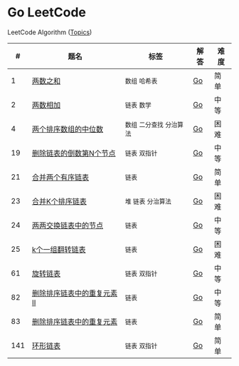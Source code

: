 Go LeetCode
===========

LeetCode Algorithm ([Topics](./Topics.md))

| # | 题名 | 标签 | 解答 | 难度 |
|---|------|------|------|-----|
| 1 | [两数之和](https://leetcode-cn.com/problems/two-sum/description/) | `数组` `哈希表` | [Go](./algorithms/TwoSum/TwoSum.go) | 简单 |
| 2 | [两数相加](https://leetcode-cn.com/problems/add-two-numbers/description/) | `链表` `数学` | [Go](./algorithms/AddTwoNumbers/AddTwoNumbers.go) | 中等 |
| 4 | [两个排序数组的中位数](https://leetcode-cn.com/problems/median-of-two-sorted-arrays/description/) | `数组` `二分查找` `分治算法` | [Go](./algorithms/MedianofTwoSortedArrays/MedianofTwoSortedArrays.go) | 困难 |
| 19 | [删除链表的倒数第N个节点](https://leetcode-cn.com/problems/remove-nth-node-from-end-of-list/description/) | `链表` `双指针`| [Go](./algorithms/RemoveNthNodeFromEndofList/RemoveNthNodeFromEndofList.go) | 中等 |
| 21 | [合并两个有序链表](https://leetcode-cn.com/problems/merge-two-sorted-lists/description/) | `链表` | [Go](./algorithms/MergeTwoSortedLists/MergeTwoSortedLists.go) | 简单 |
| 23 | [合并K个排序链表](https://leetcode-cn.com/problems/merge-k-sorted-lists/description/) | `堆` `链表` `分治算法` | [Go](./algorithms/MergekSortedLists/MergekSortedLists.go) | 困难 |
| 24 | [两两交换链表中的节点](https://leetcode-cn.com/problems/swap-nodes-in-pairs/description/) | `链表` | [Go](./algorithms/SwapNodesinPairs/SwapNodesinPairs.go) | 中等 |
| 25 | [k个一组翻转链表](https://leetcode-cn.com/problems/reverse-nodes-in-k-group/description/) | `链表` | [Go](./algorithms/ReverseNodesInKGroup/ReverseNodesInKGroup.go) | 困难 |
| 61 | [旋转链表](https://leetcode-cn.com/problems/rotate-list/description/) | `链表` `双指针` | [Go](./algorithms/RotateList/RotateList.go) | 中等 |
| 82 | [删除排序链表中的重复元素 II](https://leetcode-cn.com/problems/remove-duplicates-from-sorted-list-ii/description/) | `链表` | [Go](./algorithms/RemoveDuplicatesFromSortedListII/RemoveDuplicatesFromSortedListII.go) | 中等 |
| 83 | [删除排序链表中的重复元素](https://leetcode-cn.com/problems/remove-duplicates-from-sorted-list/description/) | `链表` | [Go](./algorithms/RemoveDuplicatesFromSortedList/RemoveDuplicatesFromSortedList.go) | 简单 |
| 141 | [环形链表](https://leetcode-cn.com/problems/linked-list-cycle/description/) | `链表` `双指针` | [Go](./algorithms/LinkedListCycle/LinkedListCycle.go) | 简单 |